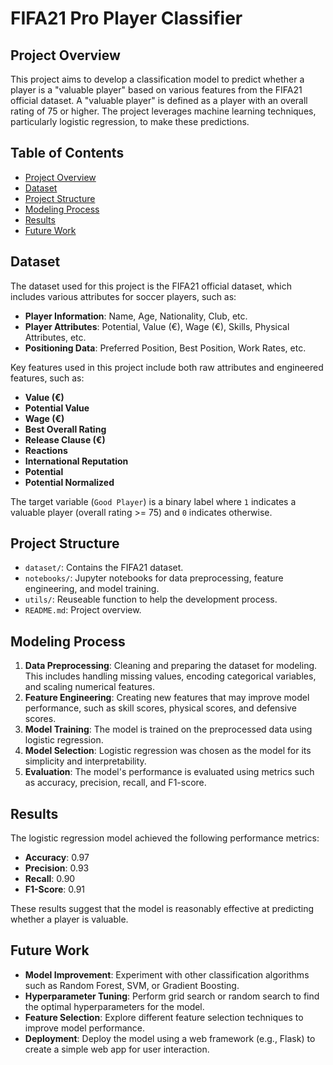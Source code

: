 # FIFA21 Pro Player Classifier

## Project Overview

This project aims to develop a classification model to predict whether a player is a "valuable player" based on various features from the FIFA21 official dataset. A "valuable player" is defined as a player with an overall rating of 75 or higher. The project leverages machine learning techniques, particularly logistic regression, to make these predictions.

## Table of Contents

- [Project Overview](#project-overview)
- [Dataset](#dataset)
- [Project Structure](#project-structure)
- [Modeling Process](#modeling-process)
- [Results](#results)
- [Future Work](#future-work)

## Dataset

The dataset used for this project is the FIFA21 official dataset, which includes various attributes for soccer players, such as:

- **Player Information**: Name, Age, Nationality, Club, etc.
- **Player Attributes**: Potential, Value (€), Wage (€), Skills, Physical Attributes, etc.
- **Positioning Data**: Preferred Position, Best Position, Work Rates, etc.

Key features used in this project include both raw attributes and engineered features, such as:

- **Value (€)**
- **Potential Value**
- **Wage (€)**
- **Best Overall Rating**
- **Release Clause (€)**
- **Reactions**
- **International Reputation**
- **Potential**
- **Potential Normalized**

The target variable (`Good Player`) is a binary label where `1` indicates a valuable player (overall rating >= 75) and `0` indicates otherwise.

## Project Structure

- `dataset/`: Contains the FIFA21 dataset.
- `notebooks/`: Jupyter notebooks for data preprocessing, feature engineering, and model training.
- `utils/`: Reuseable function to help the development process.
- `README.md`: Project overview.

## Modeling Process

1. **Data Preprocessing**: Cleaning and preparing the dataset for modeling. This includes handling missing values, encoding categorical variables, and scaling numerical features.
2. **Feature Engineering**: Creating new features that may improve model performance, such as skill scores, physical scores, and defensive scores.
3. **Model Training**: The model is trained on the preprocessed data using logistic regression.
4. **Model Selection**: Logistic regression was chosen as the model for its simplicity and interpretability.
5. **Evaluation**: The model's performance is evaluated using metrics such as accuracy, precision, recall, and F1-score.

## Results

The logistic regression model achieved the following performance metrics:

- **Accuracy**: 0.97
- **Precision**: 0.93
- **Recall**: 0.90
- **F1-Score**: 0.91

These results suggest that the model is reasonably effective at predicting whether a player is valuable.

## Future Work

- **Model Improvement**: Experiment with other classification algorithms such as Random Forest, SVM, or Gradient Boosting.
- **Hyperparameter Tuning**: Perform grid search or random search to find the optimal hyperparameters for the model.
- **Feature Selection**: Explore different feature selection techniques to improve model performance.
- **Deployment**: Deploy the model using a web framework (e.g., Flask) to create a simple web app for user interaction.
